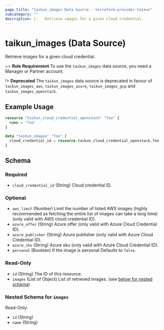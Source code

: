 ```yaml
---
page_title: "taikun_images Data Source - terraform-provider-taikun"
subcategory: ""
description: |-   Retrieve images for a given cloud credential.
---
```


# taikun_images (Data Source)

Retrieve images for a given cloud credential.

~> **Role Requirement** To use the `taikun_images` data source, you need a Manager or Partner account.

!> **Deprecated** The `taikun_images` data source is deprecated in favour of
`taikun_images_aws`, `taikun_images_azure`, `taikun_images_gcp` and
`taikun_images_openstack`.

## Example Usage

```terraform
resource "taikun_cloud_credential_openstack" "foo" {
  name = "foo"
}

data "taikun_images" "foo" {
  cloud_credential_id = resource.taikun_cloud_credential_openstack.foo.id
}
```

<!-- schema generated by tfplugindocs -->
## Schema

### Required

- `cloud_credential_id` (String) Cloud credential ID.

### Optional

- `aws_limit` (Number) Limit the number of listed AWS images (highly recommended as fetching the entire list of images can take a long time) (only valid with AWS cloud credential ID).
- `azure_offer` (String) Azure offer (only valid with Azure Cloud Credential ID).
- `azure_publisher` (String) Azure publisher (only valid with Azure Cloud Credential ID).
- `azure_sku` (String) Azure sku (only valid with Azure Cloud Credential ID).
- `personal` (Boolean) If the image is personal Defaults to `false`.

### Read-Only

- `id` (String) The ID of this resource.
- `images` (List of Object) List of retrieved images. (see [below for nested schema](#nestedatt--images))

<a id="nestedatt--images"></a>
### Nested Schema for `images`

Read-Only:

- `id` (String)
- `name` (String)


